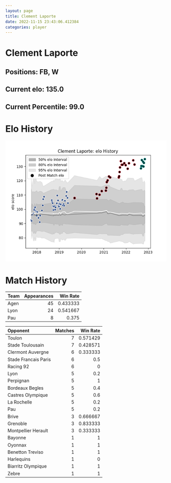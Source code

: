 ```yaml
---  
layout: page  
title: Clement Laporte  
date: 2022-11-15 23:43:06.412384  
categories: player  
---
```

# Clement Laporte

## Positions: FB, W

## Current elo: 135.0

## Current Percentile: 99.0

# Elo History


![elo history](history_ClementLaporte.png)
# Match History


| Team   |   Appearances |   Win Rate |
|:-------|--------------:|-----------:|
| Agen   |            45 |   0.433333 |
| Lyon   |            24 |   0.541667 |
| Pau    |             8 |   0.375    |

| Opponent             |   Matches |   Win Rate |
|:---------------------|----------:|-----------:|
| Toulon               |         7 |   0.571429 |
| Stade Toulousain     |         7 |   0.428571 |
| Clermont Auvergne    |         6 |   0.333333 |
| Stade Francais Paris |         6 |   0.5      |
| Racing 92            |         6 |   0        |
| Lyon                 |         5 |   0.2      |
| Perpignan            |         5 |   1        |
| Bordeaux Begles      |         5 |   0.4      |
| Castres Olympique    |         5 |   0.6      |
| La Rochelle          |         5 |   0.2      |
| Pau                  |         5 |   0.2      |
| Brive                |         3 |   0.666667 |
| Grenoble             |         3 |   0.833333 |
| Montpellier Herault  |         3 |   0.333333 |
| Bayonne              |         1 |   1        |
| Oyonnax              |         1 |   1        |
| Benetton Treviso     |         1 |   1        |
| Harlequins           |         1 |   0        |
| Biarritz Olympique   |         1 |   1        |
| Zebre                |         1 |   1        |